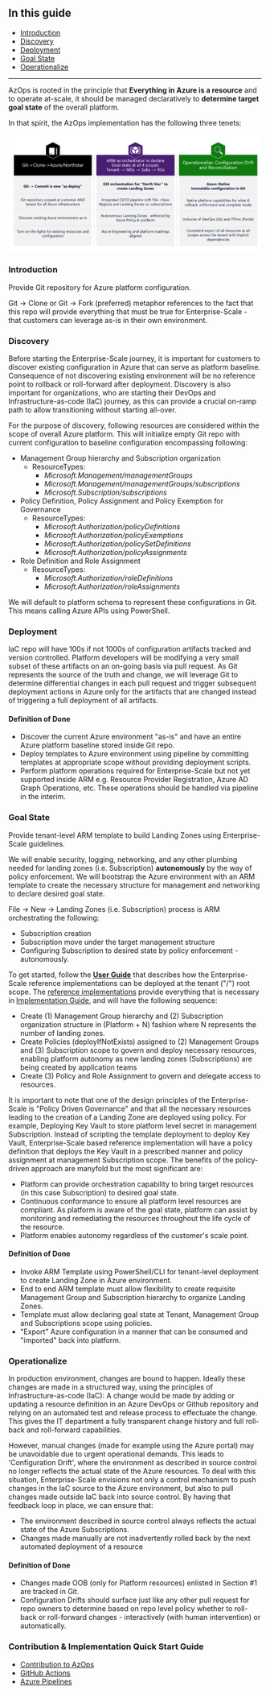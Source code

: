 ## In this guide

- [Introduction](#introduction)
- [Discovery](#discovery)
- [Deployment](#deployment)
- [Goal State](#goal-state)
- [Operationalize](#operationalize)

---

AzOps is rooted in the principle that **Everything in Azure is a resource** and to operate at-scale, it should be managed declaratively to **determine target goal state** of the overall platform.

In that spirit, the AzOps implementation has the following three tenets:

![Overview](./Media/Implementation-Scope.png)

### Introduction

Provide Git repository for Azure platform configuration.

Git -> Clone or Git -> Fork (preferred) metaphor references to the fact that this repo will provide everything that must be true for Enterprise-Scale - that customers can leverage as-is in their own environment.

### Discovery

Before starting the Enterprise-Scale journey, it is important for customers to discover existing configuration in Azure that can serve as platform baseline. Consequence of not discovering existing environment will be no reference point to rollback or roll-forward after deployment.
Discovery is also important for organizations, who are starting their DevOps and Infrastructure-as-code (IaC) journey, as this can provide a crucial on-ramp path to allow transitioning without starting all-over.

For the purpose of discovery, following resources are considered within the scope of overall Azure platform. This will initialize empty Git repo with current configuration to baseline configuration encompassing following:

- Management Group hierarchy and Subscription organization
  - ResourceTypes:
    - *Microsoft.Management/managementGroups*
    - *Microsoft.Management/managementGroups/subscriptions*
    - *Microsoft.Subscription/subscriptions*
- Policy Definition, Policy Assignment and Policy Exemption for Governance
  - ResourceTypes:
    - *Microsoft.Authorization/policyDefinitions*
    - *Microsoft.Authorization/policyExemptions*
    - *Microsoft.Authorization/policySetDefinitions*
    - *Microsoft.Authorization/policyAssignments*
- Role Definition and Role Assignment
  - ResourceTypes:
    - *Microsoft.Authorization/roleDefinitions*
    - *Microsoft.Authorization/roleAssignments*

We will default to platform schema to represent these configurations in Git. This means calling Azure APIs using PowerShell.

### Deployment

IaC repo will have 100s if not 1000s of configuration artifacts tracked and version controlled. Platform developers will be modifying a very small subset of these artifacts on an on-going basis via pull request. As Git represents the source of the truth and change, we will leverage Git to determine differential changes in each pull request and trigger subsequent deployment actions in Azure only for the artifacts that are changed instead of triggering a full deployment of all artifacts.

#### Definition of Done

- Discover the current Azure environment "as-is" and have an entire Azure platform baseline stored inside Git repo.
- Deploy templates to Azure environment using pipeline by committing templates at appropriate scope without providing deployment scripts.
- Perform platform operations required for Enterprise-Scale but not yet supported inside ARM e.g. Resource Provider Registration, Azure AD Graph Operations, etc. These operations should be handled via pipeline in the interim.

### Goal State

Provide tenant-level ARM template to build Landing Zones using Enterprise-Scale guidelines.

We will enable security, logging, networking, and any other plumbing needed for landing zones (i.e. Subscription) **autonomously** by the way of policy enforcement. We will bootstrap the Azure environment with an ARM template to create the necessary structure for management and networking to declare desired goal state.

File -> New -> Landing Zones (i.e. Subscription) process is ARM orchestrating the following:

- Subscription creation
- Subscription move under the target management structure
- Configuring Subscription to desired state by policy enforcement - autonomously.

To get started, follow the [**User Guide**](https://github.com/Azure/Enterprise-Scale/wiki/Deploying-Enterprise-Scale) that describes how the Enterprise-Scale reference implementations can be deployed at the tenant ("/") root scope. The [reference implementations](https://github.com/azure/enterprise-scale#deploying-enterprise-scale-architecture-in-your-own-environment) provide everything that is necessary in [Implementation Guide](https://docs.microsoft.com/en-us/azure/cloud-adoption-framework/ready/enterprise-scale/implementation-guidelines), and will have the following sequence:

- Create (1) Management Group hierarchy and (2) Subscription organization structure in (Platform + N) fashion where N represents the number of landing zones.
- Create Policies (deployIfNotExists) assigned to (2) Management Groups and (3) Subscription scope to govern and deploy necessary resources, enabling platform autonomy as new landing zones (Subscriptions) are being created by application teams
- Create (3) Policy and Role Assignment to govern and delegate access to resources.

It is important to note that one of the design principles of the Enterprise-Scale is "Policy Driven Governance" and that all the necessary resources leading to the creation of a Landing Zone are deployed using policy. For example, Deploying Key Vault to store platform level secret in management Subscription. Instead of scripting the template deployment to deploy Key Vault, Enterprise-Scale based reference implementation will have a policy definition that deploys the Key Vault in a prescribed manner and policy assignment at management Subscription scope. The benefits of the policy-driven approach are manyfold but the most significant are:

- Platform can provide orchestration capability to bring target resources (in this case Subscription) to desired goal state.
- Continuous conformance to ensure all platform level resources are compliant. As platform is aware of the goal state, platform can assist by monitoring and remediating the resources throughout the life cycle of the resource.
- Platform enables autonomy regardless of the customer's scale point.

#### Definition of Done

- Invoke ARM Template using PowerShell/CLI for tenant-level deployment to create Landing Zone in Azure environment.
- End to end ARM template must allow flexibility to create requisite Management Group and Subscription hierarchy to organize Landing Zones.
- Template must allow declaring goal state at Tenant, Management Group and Subscriptions scope using policies.
- "Export" Azure configuration in a manner that can be consumed and "imported" back into platform.

### Operationalize

In production environment, changes are bound to happen. Ideally these changes are made in a structured way, using the principles of Infrastructure-as-code (IaC): A change would be made by adding or updating a resource definition in an Azure DevOps or Github repository and relying on an automated test and release process to effectuate the change. This gives the IT department a fully transparent change history and full roll-back and roll-forward capabilities.

However, manual changes (made for example using the Azure portal) may be unavoidable due to urgent operational demands. This leads to 'Configuration Drift', where the environment as described in source control no longer reflects the actual state of the Azure resources. To deal with this situation, Enterprise-Scale envisions not only a control mechanism to push changes in the IaC source to the Azure environment, but also to pull changes made outside IaC back into source control. By having that feedback loop in place, we can ensure that:

- The environment described in source control always reflects the actual state of the Azure Subscriptions.
- Changes made manually are not inadvertently rolled back by the next automated deployment of a resource

#### Definition of Done

- Changes made OOB (only for Platform resources) enlisted in Section #1 are tracked in Git.
- Configuration Drifts should surface just like any other pull request for repo owners to determine based on repo level policy whether to roll-back or roll-forward changes - interactively (with human intervention) or automatically.

### Contribution & Implementation Quick Start Guide

- [Contribution to AzOps](/AzOps-Contribution.md)
- [GitHub Actions](/GitHub-Actions.md)
- [Azure Pipelines](/Azure-Pipelines.md)
